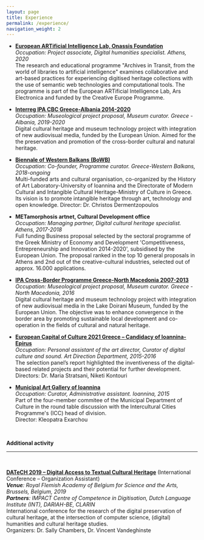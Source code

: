 ```yaml
---
layout: page
title: Experience
permalink: /experience/
navigation_weight: 2
---
```


+ [**European ARTificial Intelligence Lab, Onassis Foundation**](https://www.onassis.org/whats-on/archives-transit)  
*Occupation: Project associate, Digital humanities specialist. Athens, 2020*  
The research and educational programme "Archives in Transit, from the world of libraries to artificial intelligence" examines collaborative and art-based practices for experiencing digitised heritage collections with the use of semantic web technologies and computational tools. The programme is part of the European ARTificial Intelligence Lab, Ars Electronica and funded by the Creative Europe Programme. 

+ [**Interreg IPA CBC Greece-Albania 2014-2020**](https://greece-albania.eu)  
*Occupation: Museological project proposal, Museum curator. Greece - Albania, 2019-2020*  
Digital cultural heritage and museum technology project with integration of new audiovisual media, funded by the European Union. Aimed for the the preservation and promotion of the cross-border cultural and natural heritage.   

+ [**Biennale of Western Balkans (BoWB)**](https://bowb.org)  
*Occupation: Co-founder, Programme curator. Greece-Western Balkans, 2018-ongoing*  
Multi-funded arts and cultural organisation, co-organized by the History of Art Laboratory-University of Ioannina and the Directorate of Modern Cultural and Intangible Cultural Heritage-Ministry of Culture in Greece. Its vision is to promote intangible heritage through art, technology and open knowledge. 
Director: Dr. Christos Dermentzopoulos   

+ **METamorphosis artnet, Cultural Development office**   
*Occupation: Managing partner, Digital cultural heritage specialist. Athens, 2017-2018*  
Full funding Business proposal selected by the sectoral programme of the Greek Ministry of Economy and Development 'Competitiveness, Entrepreneurship and Innovation 2014-2020', subsidised by the European Union. The proposal ranked in the top 10 general proposals in Athens and 2nd out of the creative-cultural industries, selected out of approx. 16.000 applications.  

+ [**IPA Cross-Border Programme Greece-North Macedonia 2007-2013**](http://www.ipa-cbc-programme.eu)  
*Occupation: Museological project proposal, Museum curator. Greece - North Macedonia, 2016*   
Digital cultural heritage and museum technology project with integration of new audiovisual media in the Lake Doirani Museum, funded by the European Union. The objective was to enhance convergence in the border area by promoting sustainable local development and co-operation in the fields of cultural and natural heritage.  

+ [**European Capital of Culture 2021 Greece – Candidacy of Ioannina-Epirus**](https://ec.europa.eu/programmes/creative-europe/actions/capitals-culture_en)   
*Occupation: Personal assistant of the art director, Curator of digital culture and sound. Art Direction Department, 2015-2016*   
The selection panel’s report highlighted the inventiveness of the digital-based related projects and their potential for further development.  
Directors: Dr. Maria Stratsani, Niketi Kontouri  

+ [**Municipal Art Gallery of Ioannina**](https://www.facebook.com/PinakothikiIoanninon)  
*Occupation: Curator, Administrative assistant. Ioannina, 2015*  
Part of the four-member commitee of the Municipal Department of Culture in the round table discussion with the Intercultural Cities Programme's (ICC) head of division.  
Director: Kleopatra Exarchou   

 <br>
  
**Additional activity**

---

<br>

[**DATeCH 2019 – Digital Access to Textual Cultural Heritage**](http://datech.digitisation.eu/) (International Conference – Organization Assistant)  
*__Venue__: Royal Flemish Academy of Belgium for Science and the Arts, Brussels, Belgium, 2019*  
*__Partners__: IMPACT Centre of Competence in Digitisation, Dutch Language Institute (INT), DARIAH-BE, CLARIN*  
International conference for the research of the digital preservation of cultural heritage, at the intersection of computer science, (digital) humanities and cultural heritage studies.  
Organizers: Dr. Sally Chambers, Dr. Vincent Vandeghinste



